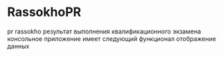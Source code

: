 # RassokhoPR
pr rassokho
результат выполнения квалификационного экзамена
консольное приложение имеет следующий функционал
отображение данных
